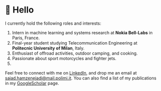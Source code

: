 # 👋 Hello

I currently hold the following roles and interests:

  1. Intern in machine learning and systems research at **Nokia Bell-Labs** in Paris, France.
  2. Final-year student studying Telecommunication Engineering at **Politecnic University of Milan**, Italy.
  3. Enthusiast of offroad activities, outdoor camping, and cooking.
  4. Passionate about sport motorcycles and fighter jets.
  5. 
Feel free to connect with me on [LinkedIn](https://www.linkedin.com/in/sajadh76/), and drop me an email at [sajad.hamzenejadi@mail.polimi.it](mailto:sajad.hamzenejadi@mail.polimi.it). You can also find a list of my publications in my [GoogleScholar](https://scholar.google.com/citations?user=KvSyQNEAAAAJ&hl=en) page.
